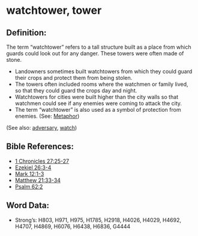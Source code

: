 # watchtower, tower

## Definition:

The term “watchtower” refers to a tall structure built as a place from which guards could look out for any danger. These towers were often made of stone.

* Landowners sometimes built watchtowers from which they could guard their crops and protect them from being stolen.
* The towers often included rooms where the watchmen or family lived, so that they could guard the crops day and night.
* Watchtowers for cities were built higher than the city walls so that watchmen could see if any enemies were coming to attack the city.
* The term “watchtower” is also used as a symbol of protection from enemies. (See: [Metaphor](rc://en/ta/man/translate/figs-metaphor))

(See also: [adversary](../other/adversary.md), [watch](../other/watch.md))

## Bible References:

* [1 Chronicles 27:25-27](rc://en/tn/help/1ch/27/25)
* [Ezekiel 26:3-4](rc://en/tn/help/ezk/26/03)
* [Mark 12:1-3](rc://en/tn/help/mrk/12/01)
* [Matthew 21:33-34](rc://en/tn/help/mat/21/33)
* [Psalm 62:2](rc://en/tn/help/psa/062/02)

## Word Data:

* Strong’s: H803, H971, H975, H1785, H2918, H4026, H4029, H4692, H4707, H4869, H6076, H6438, H6836, G4444
